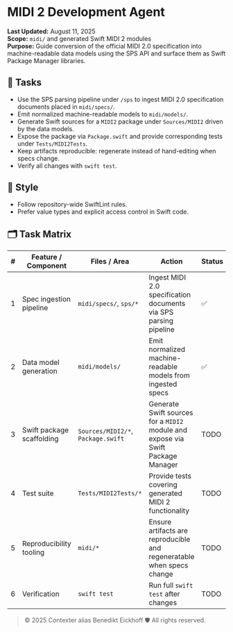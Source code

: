 # MIDI 2 Development Agent

**Last Updated:** August 11, 2025  
**Scope:** `midi/` and generated Swift MIDI 2 modules  
**Purpose:** Guide conversion of the official MIDI 2.0 specification into machine-readable data models using the SPS API and surface them as Swift Package Manager libraries.

## 🎯 Tasks
- Use the SPS parsing pipeline under `/sps` to ingest MIDI 2.0 specification documents placed in `midi/specs/`.
- Emit normalized machine-readable models to `midi/models/`.
- Generate Swift sources for a `MIDI2` package under `Sources/MIDI2` driven by the data models.
- Expose the package via `Package.swift` and provide corresponding tests under `Tests/MIDI2Tests`.
- Keep artifacts reproducible: regenerate instead of hand-editing when specs change.
- Verify all changes with `swift test`.

## 📝 Style
- Follow repository-wide SwiftLint rules.
- Prefer value types and explicit access control in Swift code.

## 🗂 Task Matrix

| # | Feature / Component        | Files / Area                              | Action                                                                                           | Status |
|---|---------------------------|-------------------------------------------|--------------------------------------------------------------------------------------------------|--------|
| 1 | Spec ingestion pipeline   | `midi/specs/`, `sps/*`                     | Ingest MIDI 2.0 specification documents via SPS parsing pipeline                                 | ✅     |
| 2 | Data model generation     | `midi/models/`                             | Emit normalized machine-readable models from ingested specs                                      | ✅   |
| 3 | Swift package scaffolding | `Sources/MIDI2/*`, `Package.swift`         | Generate Swift sources for a `MIDI2` module and expose via Swift Package Manager                 | TODO   |
| 4 | Test suite                | `Tests/MIDI2Tests/*`                       | Provide tests covering generated MIDI 2 functionality                                            | TODO   |
| 5 | Reproducibility tooling   | `midi/*`                                   | Ensure artifacts are reproducible and regeneratable when specs change                            | TODO   |
| 6 | Verification              | `swift test`                               | Run full `swift test` after changes                                                              | TODO   |

> © 2025 Contexter alias Benedikt Eickhoff 🛡️ All rights reserved.
